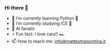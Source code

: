 ### Hi there 👋
- 🌱 I’m currently learning Python 🐍
- 🔭 I’m currently studying ICE 🧊
- 🤖 AI fanatic
- ⚡ Fun fact: I love cars!! 🏎️
- 📫 How to reach me: info@matteotramontina.it

<!--
**tr4mo/tr4mo** is a ✨ _special_ ✨ repository because its `README.md` (this file) appears on your GitHub profile.

Here are some ideas to get you started:

- 🔭 I’m currently working on ...
- 🌱 I’m currently learning ...
- 👯 I’m looking to collaborate on ...
- 🤔 I’m looking for help with ...
- 💬 Ask me about ...
- 📫 How to reach me: ...
- 😄 Pronouns: ...
- ⚡ Fun fact: ...
-->
